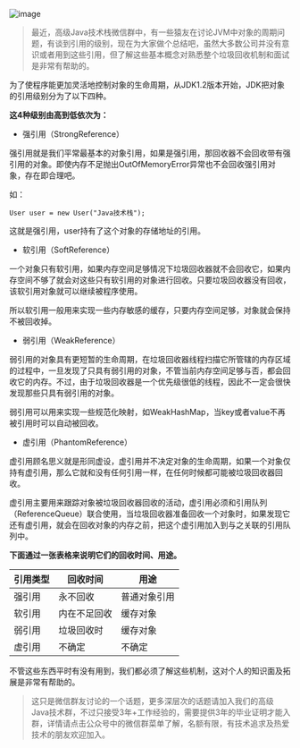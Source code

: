 ![image](http://img.javastack.cn/17-12-27/5366993.jpg)

> 最近，高级Java技术栈微信群中，有一些猿友在讨论JVM中对象的周期问题，有谈到引用的级别，现在为大家做个总结吧，虽然大多数公司并没有意识或者用到这些引用，但了解这些基本概念对熟悉整个垃圾回收机制和面试是非常有帮助的。

为了使程序能更加灵活地控制对象的生命周期，从JDK1.2版本开始，JDK把对象的引用级别分为了以下四种。

**这4种级别由高到低依次为：**

- 强引用（StrongReference）

强引用就是我们平常最基本的对象引用，如果是强引用，那回收器不会回收带有强引用的对象。即使内存不足抛出OutOfMemoryError异常也不会回收强引用对象，存在即合理吧。

如：
```
User user = new User("Java技术栈");
```
这就是强引用，user持有了这个对象的存储地址的引用。

- 软引用（SoftReference）

一个对象只有软引用，如果内存空间足够情况下垃圾回收器就不会回收它，如果内存空间不够了就会对这些只有软引用的对象进行回收。只要垃圾回收器没有回收，该软引用对象就可以继续被程序使用。

所以软引用一般用来实现一些内存敏感的缓存，只要内存空间足够，对象就会保持不被回收掉。

- 弱引用（WeakReference）

弱引用的对象具有更短暂的生命周期，在垃圾回收器线程扫描它所管辖的内存区域的过程中，一旦发现了只具有弱引用的对象，不管当前内存空间足够与否，都会回收它的内存。不过，由于垃圾回收器是一个优先级很低的线程，因此不一定会很快发现那些只具有弱引用的对象。

弱引用可以用来实现一些规范化映射，如WeakHashMap，当key或者value不再被引用时可以自动被回收。

- 虚引用（PhantomReference）

虚引用顾名思义就是形同虚设，虚引用并不决定对象的生命周期，如果一个对象仅持有虚引用，那么它就和没有任何引用一样，在任何时候都可能被垃圾回收器回收。

虚引用主要用来跟踪对象被垃圾回收器回收的活动，虚引用必须和引用队列（ReferenceQueue）联合使用，当垃圾回收器准备回收一个对象时，如果发现它还有虚引用，就会在回收对象的内存之前，把这个虚引用加入到与之关联的引用队列中。

**下面通过一张表格来说明它们的回收时间、用途。**


引用类型 | 回收时间 | 用途
---|---|---
强引用 | 永不回收 | 普通对象引用
软引用 | 内在不足回收 | 缓存对象
弱引用 | 垃圾回收时 | 缓存对象
虚引用 | 不确定 | 不确定

不管这些东西平时有没有用到，我们都必须了解这些机制，这对个人的知识面及拓展是非常有帮助的。

> 这只是微信群友讨论的一个话题，更多深层次的话题请加入我们的高级Java技术群，不过只接受3年+工作经验的，需要提供3年的毕业证明才能入群，详情请点击公众号中的微信群菜单了解，名额有限，有技术追求及热爱技术的朋友欢迎加入。

